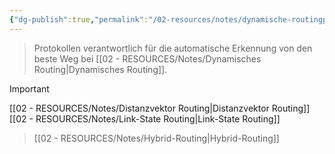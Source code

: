 ```yaml
---
{"dg-publish":true,"permalink":"/02-resources/notes/dynamische-routingprotokolle/","tags":["informatik/netzwerk/protokoll","GFN/prüfungsrelevant/AP1"],"noteIcon":"","updated":"2025-09-10T16:35:15.000+02:00"}
---
```


>Protokollen verantwortlich für die automatische Erkennung von den beste Weg bei [[02 - RESOURCES/Notes/Dynamisches Routing\|Dynamisches Routing]].

>[!important] 
[[02 - RESOURCES/Notes/Distanzvektor Routing\|Distanzvektor Routing]]
[[02 - RESOURCES/Notes/Link-State Routing\|Link-State Routing]]
>[[02 - RESOURCES/Notes/Hybrid-Routing\|Hybrid-Routing]]
